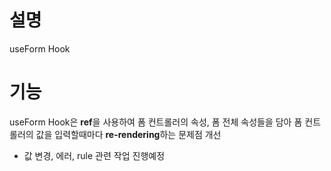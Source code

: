 # 설명
useForm Hook

# 기능
useForm Hook은 **ref**을 사용하여 폼 컨트롤러의 속성, 폼 전체 속성들을 담아
폼 컨트롤러의 값을 입력할때마다 **re-rendering**하는 문제점 개선


- 값 변경, 에러, rule 관련 작업 진행예정
